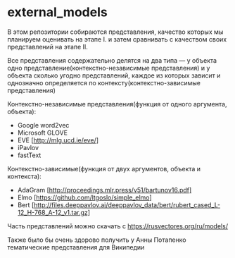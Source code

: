 # external_models

В этом репозитории собираются представления, качество которых мы планируем оценивать на этапе I. и затем сравнивать с качеством своих представлений на этапе II.

Все представления содержательно делятся на два типа — у объекта одно представление(контекстно-независимые представления) и у объекта сколько угодно представлений, каждое из которых зависит и однозначно определяется по контексту(контекстно-зависимые представления)
 
Контекстно-независимые представления(функция от одного аргумента, объекта):
- Google word2vec
- Microsoft GLOVE
- EVE [http://mlg.ucd.ie/eve/]
- iPavlov
- fastText

Контекстно-зависимые(функция от двух аргументов, объекта и контекста):
- AdaGram [http://proceedings.mlr.press/v51/bartunov16.pdf]
- Elmo [https://github.com/ltgoslo/simple_elmo]
- Bert [http://files.deeppavlov.ai/deeppavlov_data/bert/rubert_cased_L-12_H-768_A-12_v1.tar.gz]

Часть представлений можно скачать с https://rusvectores.org/ru/models/

Также было бы очень здорово получить у Анны Потапенко тематические представления для Википедии
